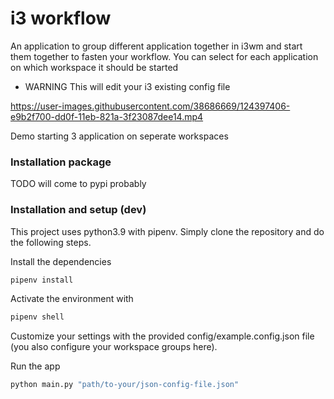 # i3 workflow
An application to group different application together in i3wm and start them together to fasten your workflow.
You can select for each application on which workspace it should be started
- WARNING This will edit your i3 existing config file


https://user-images.githubusercontent.com/38686669/124397406-e9b2f700-dd0f-11eb-821a-3f23087dee14.mp4


Demo starting 3 application on seperate workspaces
### Installation package
TODO will come to pypi probably

### Installation and setup (dev)
This project uses python3.9 with pipenv. Simply clone the repository and do the following steps.

Install the dependencies
```bash
pipenv install
```

Activate the environment with 
```bash
pipenv shell
```
Customize your settings with the provided config/example.config.json file (you also configure your workspace groups here).

Run the app
```bash
python main.py "path/to-your/json-config-file.json"
```
